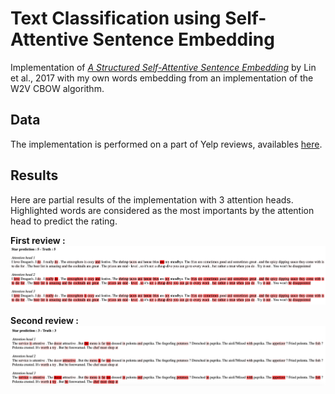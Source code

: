 # Text Classification using Self-Attentive Sentence Embedding

Implementation of [_A Structured Self-Attentive Sentence Embedding_](https://arxiv.org/pdf/1703.03130.pdf) by Lin et al., 2017 with my own words embedding from an implementation of the W2V CBOW algorithm.

## Data

The implementation is performed on a part of Yelp reviews, availables [here](https://www.yelp.com/dataset/download).

## Results

Here are partial results of the implementation with 3 attention heads. Highlighted words are considered as the most importants by the attention head to predict the rating.

**First review :**
![](pictures/SelfAttentionH3_5.png)

**Second review :**
![](pictures/SelfAttentionH3_3.png)
